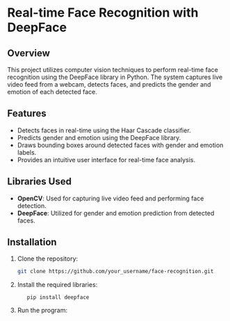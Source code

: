 # Real-time Face Recognition with DeepFace

## Overview

This project utilizes computer vision techniques to perform real-time face recognition using the DeepFace library in Python. The system captures live video feed from a webcam, detects faces, and predicts the gender and emotion of each detected face.

## Features

- Detects faces in real-time using the Haar Cascade classifier.
- Predicts gender and emotion using the DeepFace library.
- Draws bounding boxes around detected faces with gender and emotion labels.
- Provides an intuitive user interface for real-time face analysis.

## Libraries Used

- **OpenCV**: Used for capturing live video feed and performing face detection.
- **DeepFace**: Utilized for gender and emotion prediction from detected faces.

## Installation

1. Clone the repository:
   ```bash
   git clone https://github.com/your_username/face-recognition.git
   ```
2. Install the required libraries:
   ```pip install opencv-python-headless
      pip install deepface
   ```
3. Run the program:
   ```python gender.py

   ```
